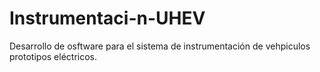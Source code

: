 # Instrumentaci-n-UHEV
Desarrollo de osftware para el sistema de instrumentación de vehpiculos prototipos eléctricos.
